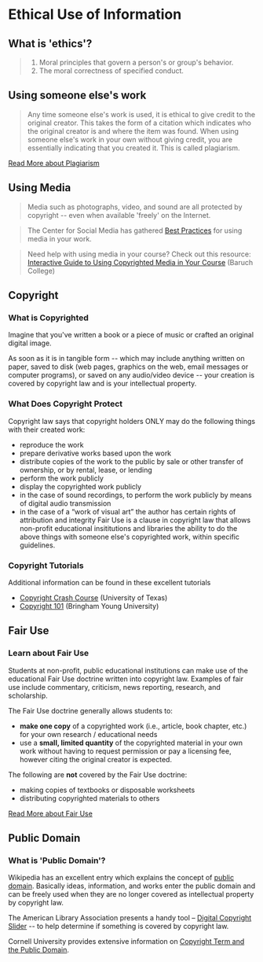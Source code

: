 # Ethical Use of Information

## What is 'ethics'?
> 1. Moral principles that govern a person's or group's behavior.
> 2. The moral correctness of specified conduct.

## Using someone else's work

> Any time someone else's work is used, it is ethical to give credit to the original creator.  This takes the form of a citation which indicates who the original creator is and where the item was found.
> When using someone else's work in your own without giving credit, you are essentially indicating that you created it.  This is called plagiarism.

[Read More about Plagiarism](plagiarism.md)

## Using Media

> Media such as photographs, video, and sound are all protected by copyright -- even when available 'freely' on the Internet.

> The Center for Social Media has gathered [Best Practices](http:/centerforsocialmedia.org/fair-use) for using media in your work.

> Need help with using media in your course?  Check out this resource:
[Interactive Guide to Using Copyrighted Media in Your Course](http:/www.baruch.cuny.edu/tutorials/copyright/) (Baruch College)

## Copyright

### What is Copyrighted

Imagine that you've written a book or a piece of music or crafted an original digital image. 

As soon as it is in tangible form -- which may include anything written on paper, saved to disk (web pages, graphics on the web, email messages or computer programs), or saved on any audio/video device -- your creation is covered by copyright law and is your intellectual property.

### What Does Copyright Protect

Copyright law says that copyright holders ONLY may do the following things with their created work:

* reproduce the work
* prepare derivative works based upon the work
* distribute copies of the work to the public by sale or other transfer of ownership, or by rental, lease, or lending
* perform the work publicly
* display the copyrighted work publicly
* in the case of sound recordings, to perform the work publicly by means of digital audio transmission
* in the case of a “work of visual art” the author has certain rights of attribution and integrity
Fair Use is a clause in copyright law that allows non-profit educational insititutions and libraries the ability to do the above things with someone else's copyrighted work, within specific guidelines.

### Copyright Tutorials

Additional information can be found in these excellent tutorials

* [Copyright Crash Course](https://web.archive.org/web/20170904234809/http:/www.lib.utsystem.edu/copyright/) (University of Texas)
* [Copyright 101](https://web.archive.org/web/20170904234809/http:/lib.byu.edu/sites/copyright/about-copyright/tutorial/) (Bringham Young University)

## Fair Use
 
### Learn about Fair Use
Students at non-profit, public educational institutions can make use of the educational Fair Use doctrine written into copyright law. Examples of fair use include commentary, criticism, news reporting, research, and scholarship. 

The Fair Use doctrine generally allows students to:
* __make one copy__ of a copyrighted work (i.e., article, book chapter, etc.) for your own research / educational needs 
* use a __small, limited quantity__ of the copyrighted material in your own work without having to request permission or pay a licensing fee, however citing the original creator is expected.

The following are __not__ covered by the Fair Use doctrine:
* making copies of textbooks or disposable worksheets
* distributing copyrighted materials to others

[Read More about Fair Use](https://web.archive.org/web/20170606022607/http:/alacarte.library.csuci.edu:80/subject-guide/55-Ethical-Use-of-Information?tab=290)

## Public Domain

### What is 'Public Domain'?

Wikipedia has an excellent entry which explains the concept of [public domain](https://web.archive.org/web/20170606023344/http:/en.wikipedia.org/wiki/Public_domain).  Basically ideas, information, and works enter the public domain and can be freely used when they are no longer covered as intellectual property by copyright law.

The American Library Association presents a handy tool – [Digital Copyright Slider](https://web.archive.org/web/20170606023344/http:/librarycopyright.net/resources/digitalslider/) -- to help determine if something is covered by copyright law.

Cornell University provides extensive information on [Copyright Term and the Public Domain](https://web.archive.org/web/20170606023344/http:/copyright.cornell.edu/resources/publicdomain.cfm).

